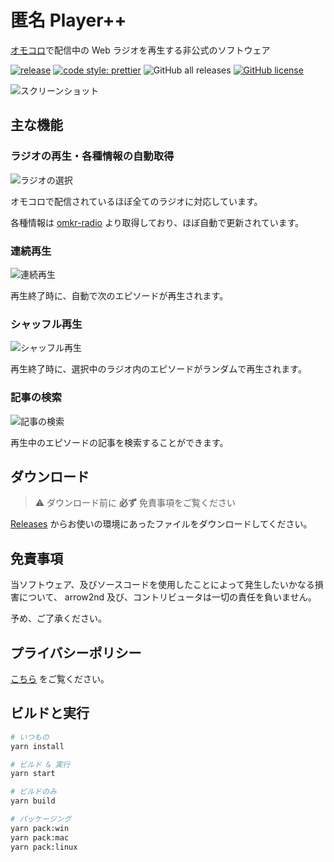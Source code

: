 # 匿名 Player++

[オモコロ](https://omocoro.jp/)で配信中の Web ラジオを再生する非公式のソフトウェア

[![release](https://github.com/arrow2nd/tokumei-player-pp/actions/workflows/build.yaml/badge.svg)](https://github.com/arrow2nd/tokumei-player-pp/actions/workflows/build.yaml)
[![code style: prettier](https://img.shields.io/badge/code_style-prettier-ff69b4.svg?style=flat)](https://github.com/prettier/prettier)
![GitHub all releases](https://img.shields.io/github/downloads/arrow2nd/tokumei-player-pp/total)
[![GitHub license](https://img.shields.io/github/license/arrow2nd/tokumei-player-pp)](https://github.com/arrow2nd/tokumei-player-pp/blob/main/LICENSE)

![スクリーンショット](https://user-images.githubusercontent.com/44780846/136062174-050f204e-e18e-4573-88b9-2acc992195b2.png)

## 主な機能

### ラジオの再生・各種情報の自動取得

![ラジオの選択](https://user-images.githubusercontent.com/44780846/150052667-3362c9ee-5526-49be-9ace-b40eac69591c.gif)

オモコロで配信されているほぼ全てのラジオに対応しています。

各種情報は [omkr-radio](https://github.com/arrow2nd/omkr-radio) より取得しており、ほぼ自動で更新されています。

### 連続再生

![連続再生](https://user-images.githubusercontent.com/44780846/150052669-847c5828-5e0b-4377-bfea-c6f3a6c5f8c7.gif)

再生終了時に、自動で次のエピソードが再生されます。

### シャッフル再生

![シャッフル再生](https://user-images.githubusercontent.com/44780846/150052663-c6e8c4f0-422a-48ca-823d-bf6714134d07.gif)

再生終了時に、選択中のラジオ内のエピソードがランダムで再生されます。

### 記事の検索

![記事の検索](https://user-images.githubusercontent.com/44780846/150056577-8888a0e9-e4c9-41a7-b73c-81578c554ad5.gif)

再生中のエピソードの記事を検索することができます。

## ダウンロード

> ⚠️ ダウンロード前に **必ず** 免責事項をご覧ください

[Releases](https://github.com/arrow2nd/tokumei-player-pp/releases/latest) からお使いの環境にあったファイルをダウンロードしてください。

## 免責事項

当ソフトウェア、及びソースコードを使用したことによって発生したいかなる損害について、 arrow2nd 及び、コントリビュータは一切の責任を負いません。

予め、ご了承ください。

## プライバシーポリシー

[こちら](https://arrow2nd.github.io/tokumei-player-pp/) をご覧ください。

## ビルドと実行

```sh
# いつもの
yarn install

# ビルド & 実行
yarn start

# ビルドのみ
yarn build

# パッケージング
yarn pack:win
yarn pack:mac
yarn pack:linux
```
